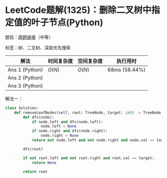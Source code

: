 # LeetCode题解(1325)：删除二叉树中指定值的叶子节点(Python)

题目：[原题链接](https://leetcode-cn.com/problems/delete-leaves-with-a-given-value/)（中等）

标签：树、二叉树、深度优先搜索

| 解法           | 时间复杂度 | 空间复杂度 | 执行用时      |
| -------------- | ---------- | ---------- | ------------- |
| Ans 1 (Python) | $O(N)$     | $O(N)$     | 68ms (58.44%) |
| Ans 2 (Python) |            |            |               |
| Ans 3 (Python) |            |            |               |

解法一：

```python
class Solution:
    def removeLeafNodes(self, root: TreeNode, target: int) -> TreeNode:
        def dfs(node):
            if node.left and dfs(node.left):
                node.left = None
            if node.right and dfs(node.right):
                node.right = None
            return not node.left and not node.right and node.val == target

        dfs(root)

        if not root.left and not root.right and root.val == target:
            return None

        return root

```